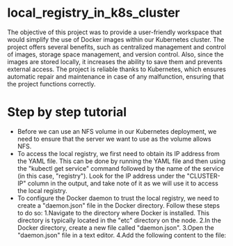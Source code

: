 # local_registry_in_k8s_cluster
The objective of this project was to provide a user-friendly workspace that would simplify the use of Docker images within our Kubernetes cluster. 
The project offers several benefits, such as centralized management and control of images, storage space management, and version control. Also, since the images are stored locally, it increases the ability to save them and prevents external access. 
The project is reliable thanks to Kubernetes, which ensures automatic repair and maintenance in case of any malfunction, ensuring that the project functions correctly.

# Step by step tutorial
* Before we can use an NFS volume in our Kubernetes deployment, we need to ensure that the server we want to use as the volume allows NFS.
* To access the local registry, we first need to obtain its IP address from the YAML file. This can be done by running the YAML file and then using the "kubectl get   service" command followed by the name of the service (in this case, "registry"). Look for the IP address under the "CLUSTER-IP" column in the output, and take note of it as we will use it to access the local registry.
* To configure the Docker daemon to trust the local registry, we need to create a "daemon.json" file in the Docker directory. Follow these steps to do so:
1.Navigate to the directory where Docker is installed. This directory is typically located in the "etc" directory on the node.
2.In the Docker directory, create a new file called "daemon.json".
3.Open the "daemon.json" file in a text editor.
4.Add the following content to the file:
